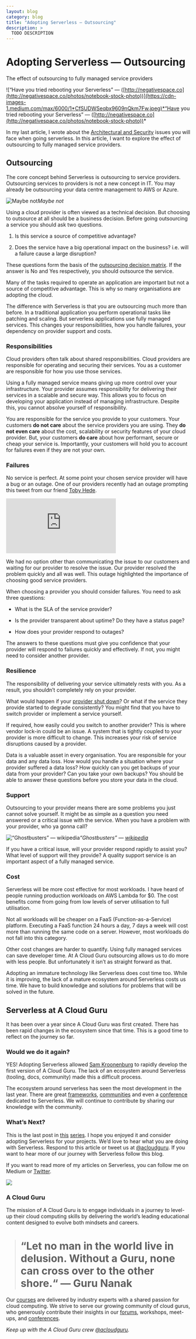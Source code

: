 ```yaml
---
layout: blog
category: blog
title: "Adopting Serverless — Outsourcing"
description: >
  TODO DESCRIPTION
---
```


# Adopting Serverless — Outsourcing

The effect of outsourcing to fully managed service providers

![“Have you tried rebooting your Serverless” — ([http://negativespace.co](http://negativespace.co/photos/notebook-stock-photo))](https://cdn-images-1.medium.com/max/6000/1*CfSUDWSeqbx9609nQkm7Fw.jpeg)*“Have you tried rebooting your Serverless” — ([http://negativespace.co](http://negativespace.co/photos/notebook-stock-photo))*

In my last article, I wrote about the [Architectural and Security](https://read.acloud.guru/adopting-serverless-architectures-and-security-254a0c12b54a) issues you will face when going serverless. In this article, I want to explore the effect of outsourcing to fully managed service providers.

## Outsourcing

The core concept behind Serverless is outsourcing to service providers. Outsourcing services to providers is not a new concept in IT. You may already be outsourcing your data centre management to AWS or Azure.

![Maybe not](https://cdn-images-1.medium.com/max/2000/1*fmHAHYsIlY0ezY4AZgUESw.jpeg)*Maybe not*

Using a cloud provider is often viewed as a technical decision. But choosing to outsource at all should be a business decision. Before going outsourcing a service you should ask two questions.

1. Is this service a source of competitive advantage?

1. Does the service have a big operational impact on the business? i.e. will a failure cause a large disruption?

These questions form the basis of the [outsourcing decision matrix](https://www.mindtools.com/pages/article/newSTR_45.htm). If the answer is No and Yes respectively, you should outsource the service.

Many of the tasks required to operate an application are important but not a source of competitive advantage. This is why so many organisations are adopting the cloud.

The difference with Serverless is that you are outsourcing much more than before. In a traditional application you perform operational tasks like patching and scaling. But serverless applications use fully managed services. This changes your responsibilities, how you handle failures, your dependency on provider support and costs.

### **Responsibilities**

Cloud providers often talk about shared responsibilities. Cloud providers are responsible for operating and securing their services. You as a customer are responsible for how you use those services.

Using a fully managed service means giving up more control over your infrastructure. Your provider assumes responsibility for delivering their services in a scalable and secure way. This allows you to focus on developing your application instead of managing infrastructure. Despite this, you cannot absolve yourself of responsibility.

You are responsible for the service you provide to your customers. Your customers **do not care** about the service providers you are using. They **do not even care** about the cost, scalability or security features of your cloud provider. But, your customers **do care** about how performant, secure or cheap your service is. Importantly, your customers will hold you to account for failures even if they are not your own.

### Failures

No service is perfect. At some point your chosen service provider will have a bug or an outage. One of our providers recently had an outage prompting this tweet from our friend [Toby Hede](undefined).

<iframe src="https://medium.com/media/3fe756b2c227dfedc95284b73194dbe3" frameborder=0></iframe>

We had no option other than communicating the issue to our customers and waiting for our provider to resolve the issue. Our provider resolved the problem quickly and all was well. This outage highlighted the importance of choosing good service providers.

When choosing a provider you should consider failures. You need to ask three questions:

* What is the SLA of the service provider?

* Is the provider transparent about uptime? Do they have a status page?

* How does your provider respond to outages?

The answers to these questions must give you confidence that your provider will respond to failures quickly and effectively. If not, you might need to consider another provider.

### Resilience

The responsibility of delivering your service ultimately rests with you. As a result, you shouldn’t completely rely on your provider.

What would happen if your [provider shut down](https://parse.com/)? Or what if the service they provide started to degrade consistently? You might find that you have to switch provider or implement a service yourself.

If required, how easily could you switch to another provider? This is where vendor lock-in could be an issue. A system that is tightly coupled to your provider is more difficult to change. This increases your risk of service disruptions caused by a provider.

Data is a valuable asset in every organisation. You are responsible for your data and any data loss. How would you handle a situation where your provider suffered a data loss? How quickly can you get backups of your data from your provider? Can you take your own backups? You should be able to answer these questions before you store your data in the cloud.

### Support

Outsourcing to your provider means there are some problems you just cannot solve yourself. It might be as simple as a question you need answered or a critical issue with the service. When you have a problem with your provider, who ya gonna call?

![“Ghostbusters” — [wikipedia](https://en.wikipedia.org/wiki/Ghostbusters_%28franchise%29)](https://cdn-images-1.medium.com/max/2000/1*oqGpk3iRi_LVcSjnIiJC7g.png)*“Ghostbusters” — [wikipedia](https://en.wikipedia.org/wiki/Ghostbusters_%28franchise%29)*

If you have a critical issue, will your provider respond rapidly to assist you? What level of support will they provide? A quality support service is an important aspect of a fully managed service.

### Cost

Serverless will be more cost effective for most workloads. I have heard of people running production workloads on AWS Lambda for $0. The cost benefits come from going from low levels of server utilisation to full utilisation.

Not all workloads will be cheaper on a FaaS (Function-as-a-Service) platform. Executing a FaaS function 24 hours a day, 7 days a week will cost more than running the same code on a server. However, most workloads do not fall into this category.

Other cost changes are harder to quantify. Using fully managed services can save developer time. At A Cloud Guru outsourcing allows us to do more with less people. But unfortunately it isn’t as straight forward as that.

Adopting an immature technology like Serverless does cost time too. While it is improving, the lack of a mature ecosystem around Serverless costs us time. We have to build knowledge and solutions for problems that will be solved in the future.

## Serverless at A Cloud Guru

It has been over a year since A Cloud Guru was first created. There has been rapid changes in the ecosystem since that time. This is a good time to reflect on the journey so far.

### Would we do it again?

YES! Adopting Serverless allowed [Sam Kroonenburg](undefined) to rapidly develop the first version of A Cloud Guru. The lack of an ecosystem around Serverless (tooling, docs, community) made this a difficult process.

The ecosystem around serverless has seen the most development in the last year. There are great [frameworks](https://github.com/ServerlessHeroes/serverless-resources), [communities](https://wt-serverless-seattle.run.webtask.io/serverless-forum-signup) and even a [conference](http://serverlessconf.io/) dedicated to Serverless. We will continue to contribute by sharing our knowledge with the community.

### What’s Next?

This is the last post in [this](https://read.acloud.guru/adopting-serverless-people-and-devops-336e3ab89e96) [series](https://read.acloud.guru/adopting-serverless-architectures-and-security-254a0c12b54a). I hope you enjoyed it and consider adopting Serverless for your projects. We’d love to hear what you are doing with Serverless. Respond to this article or tweet us at [@acloudguru](https://twitter.com/acloudguru). If you want to hear more of our journey with Serverless follow this blog.

If you want to read more of my articles on Serverless, you can follow me on Medium or [Twitter](https://twitter.com/johncmckim).

![](https://cdn-images-1.medium.com/max/2000/1*4SAJI2W8hInwwRCn7R8a6A.png)

### A Cloud Guru

The mission of A Cloud Guru is to engage individuals in a journey to level-up their cloud computing skills by delivering the world’s leading educational content designed to evolve both mindsets and careers.
> # “Let no man in the world live in delusion. Without a Guru, none can cross over to the other shore.“ — Guru Nanak

Our [courses](https://acloud.guru/courses) are delivered by industry experts with a shared passion for cloud computing. We strive to serve our growing community of cloud gurus, who generously contribute their insights in our [forums](https://acloud.guru/forums/home), workshops, meet-ups, and [conferences](https://acloud.guru/serverless).

*Keep up with the A Cloud Guru crew [@acloudguru](https://twitter.com/acloudguru).*
